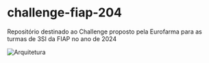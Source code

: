 # challenge-fiap-204
Repositório destinado ao Challenge proposto pela Eurofarma para as turmas de 3SI da FIAP no ano de 2024

![Arquitetura](https://github.com/vinicius015/challenge-fiap-2024/assets/61382361/79b5528f-d361-44c6-85e2-d59e9eb757e9)
